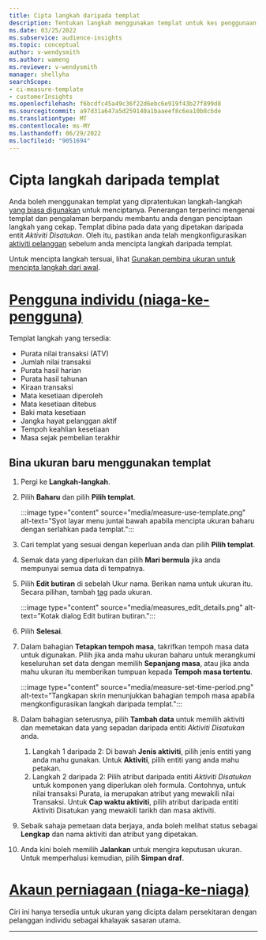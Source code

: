 ```yaml
---
title: Cipta langkah daripada templat
description: Tentukan langkah menggunakan templat untuk kes penggunaan biasa.
ms.date: 03/25/2022
ms.subservice: audience-insights
ms.topic: conceptual
author: v-wendysmith
ms.author: wameng
ms.reviewer: v-wendysmith
manager: shellyha
searchScope:
- ci-measure-template
- customerInsights
ms.openlocfilehash: f6bcdfc45a49c36f22d6ebc6e919f43b27f899d8
ms.sourcegitcommit: a97d31a647a5d259140a1baaeef8c6ea10b8cbde
ms.translationtype: MT
ms.contentlocale: ms-MY
ms.lasthandoff: 06/29/2022
ms.locfileid: "9051694"
---
```

# <a name="create-measures-from-templates"></a>Cipta langkah daripada templat

Anda boleh menggunakan templat yang dipratentukan langkah-langkah [yang biasa digunakan](measures.md) untuk menciptanya. Penerangan terperinci mengenai templat dan pengalaman berpandu membantu anda dengan penciptaan langkah yang cekap. Templat dibina pada data yang dipetakan daripada entit *Aktiviti Disatukan*. Oleh itu, pastikan anda telah mengkonfigurasikan [aktiviti pelanggan](activities.md) sebelum anda mencipta langkah daripada templat.

Untuk mencipta langkah tersuai, lihat [Gunakan pembina ukuran untuk mencipta langkah dari awal](measure-builder.md).

# <a name="individual-consumers-b-to-c"></a>[Pengguna individu (niaga-ke-pengguna)](#tab/b2c)

Templat langkah yang tersedia: 
- Purata nilai transaksi (ATV)
- Jumlah nilai transaksi
- Purata hasil harian
- Purata hasil tahunan
- Kiraan transaksi
- Mata kesetiaan diperoleh
- Mata kesetiaan ditebus
- Baki mata kesetiaan
- Jangka hayat pelanggan aktif
- Tempoh keahlian kesetiaan
- Masa sejak pembelian terakhir

## <a name="build-a-new-measure-using-a-template"></a>Bina ukuran baru menggunakan templat

1. Pergi ke **Langkah-langkah**.

1. Pilih **Baharu** dan pilih **Pilih templat**.

   :::image type="content" source="media/measure-use-template.png" alt-text="Syot layar menu juntai bawah apabila mencipta ukuran baharu dengan serlahkan pada templat.":::

1. Cari templat yang sesuai dengan keperluan anda dan pilih **Pilih templat**.

1. Semak data yang diperlukan dan pilih **Mari bermula** jika anda mempunyai semua data di tempatnya.

1. Pilih **Edit butiran** di sebelah Ukur nama. Berikan nama untuk ukuran itu. Secara pilihan, tambah [tag](work-with-tags-columns.md#manage-tags) pada ukuran.

   :::image type="content" source="media/measures_edit_details.png" alt-text="Kotak dialog Edit butiran butiran.":::

1. Pilih **Selesai**.

1. Dalam bahagian **Tetapkan tempoh masa**, takrifkan tempoh masa data untuk digunakan. Pilih jika anda mahu ukuran baharu untuk merangkumi keseluruhan set data dengan memilih **Sepanjang masa**, atau jika anda mahu ukuran itu memberikan tumpuan kepada **Tempoh masa tertentu**.

   :::image type="content" source="media/measure-set-time-period.png" alt-text="Tangkapan skrin menunjukkan bahagian tempoh masa apabila mengkonfigurasikan langkah daripada templat.":::

1. Dalam bahagian seterusnya, pilih **Tambah data** untuk memilih aktiviti dan memetakan data yang sepadan daripada entiti *Aktiviti Disatukan* anda.

    1. Langkah 1 daripada 2: Di bawah **Jenis aktiviti**, pilih jenis entiti yang anda mahu gunakan. Untuk **Aktiviti**, pilih entiti yang anda mahu petakan.
    1. Langkah 2 daripada 2: Pilih atribut daripada entiti *Aktiviti Disatukan* untuk komponen yang diperlukan oleh formula. Contohnya, untuk nilai transaksi Purata, ia merupakan atribut yang mewakili nilai Transaksi. Untuk **Cap waktu aktiviti**, pilih atribut daripada entiti Aktiviti Disatukan yang mewakili tarikh dan masa aktiviti.
   
1. Sebaik sahaja pemetaan data berjaya, anda boleh melihat status sebagai **Lengkap** dan nama aktiviti dan atribut yang dipetakan.

1. Anda kini boleh memilih **Jalankan** untuk mengira keputusan ukuran. Untuk memperhalusi kemudian, pilih **Simpan draf**.

# <a name="business-accounts-b-to-b"></a>[Akaun perniagaan (niaga-ke-niaga)](#tab/b2b)

Ciri ini hanya tersedia untuk ukuran yang dicipta dalam persekitaran dengan pelanggan individu sebagai khalayak sasaran utama.

---
